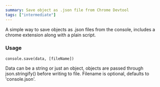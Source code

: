 ```yaml
---
summary: Save object as .json file from Chrome Devtool
tags: ["intermediate"]
---
```


A simple way to save objects as .json files from the console, includes a chrome extension along with a plain script.

### Usage
`console.save(data, [fileName])`

Data can be a string or just an object, objects are passed through json.stringify() before writing to file. Filename is optional, defaults to 'console.json'.

